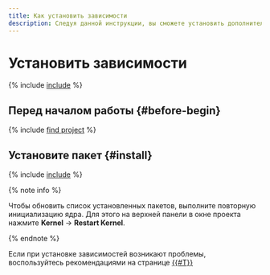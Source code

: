 ```yaml
---
title: Как установить зависимости
description: Следуя данной инструкции, вы сможете установить дополнительные пакеты в {{ ds-nb }}.
---
```


# Установить зависимости

{% include [include](../../../_includes/datasphere/install-dependencies-intro.md) %}

## Перед началом работы {#before-begin}

{% include [find project](../../../_includes/datasphere/ui-before-begin.md) %}

## Установите пакет {#install}

{% include [include](../../../_includes/datasphere/install-dependencies-steps.md) %}

{% note info %}

Чтобы обновить список установленных пакетов, выполните повторную инициализацию ядра. Для этого на верхней панели в окне проекта нажмите **Kernel** → **Restart Kernel**.

{% endnote %}

Если при установке зависимостей возникают проблемы, воспользуйтесь рекомендациями на странице [{{#T}}](../../qa/environment-problems.md)